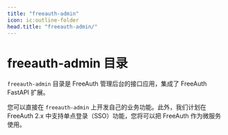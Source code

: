 ```yaml
---
title: "freeauth-admin"
icon: ic:outline-folder
head.title: "freeauth-admin/"
---
```


# freeauth-admin 目录

`freeauth-admin` 目录是 FreeAuth 管理后台的接口应用，集成了 FreeAuth FastAPI 扩展。

您可以直接在 `freeauth-admin` 上开发自己的业务功能。此外，我们计划在 FreeAuth 2.x 中支持单点登录（SSO）功能，您将可以把 FreeAuth 作为微服务使用。
